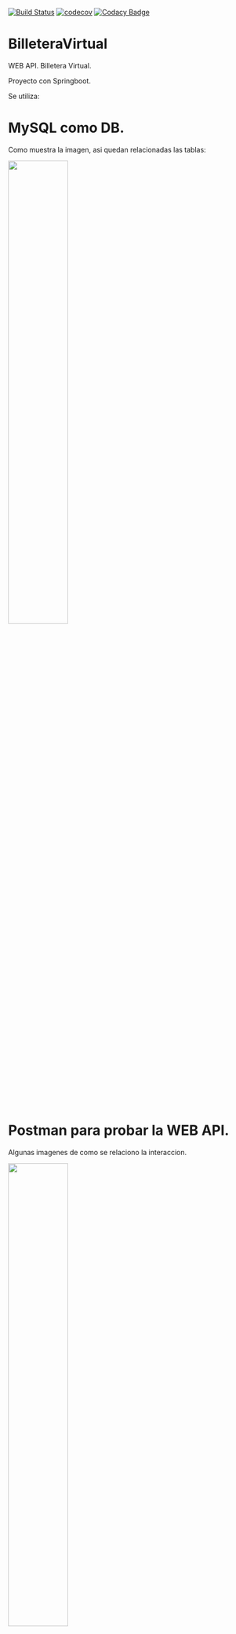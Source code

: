 [![Build Status](https://travis-ci.org/Stephaaniie/BilleteraVirtual.svg?branch=master)](https://travis-ci.org/Stephaaniie/BilleteraVirtual)
[![codecov](https://codecov.io/gh/Stephaaniie/BilleteraVirtual/branch/master/graph/badge.svg)](https://codecov.io/gh/Stephaaniie/BilleteraVirtual)
[![Codacy Badge](https://api.codacy.com/project/badge/Grade/77ead01d-5121-4ec8-9b8a-2b66fb8c6d07)](https://www.codacy.com/manual/Stephaaniie/BilleteraVirtual?utm_source=github.com&amp;utm_medium=referral&amp;utm_content=Stephaaniie/BilleteraVirtual&amp;utm_campaign=Badge_Grade)

# BilleteraVirtual

WEB API. Billetera Virtual.

Proyecto con Springboot.

Se utiliza:
# MySQL como DB. 
Como muestra la imagen, asi quedan relacionadas las tablas:

<div style="width: 100%">
 <img width="49.15%" src="https://github.com/Stephaaniie/BilleteraVirtual/blob/master/billeteravirtual/src/main/resources/img/diagramaDeBaseDato.png"/>
</div>

# Postman para probar la WEB API.
Algunas imagenes de como se relaciono la interaccion.

<div style="width: 100%">
 <img width="49.15%" src="https://github.com/Stephaaniie/BilleteraVirtual/blob/master/billeteravirtual/src/main/resources/img/Postman.png"/>
</div>

# Mailgun para el envio de mails.
Ejemplo de como llegaron las alertas al email autorizado desde Mailgun.

<div style="width: 100%">
 <img width="49.15%" src="https://github.com/Stephaaniie/BilleteraVirtual/blob/master/billeteravirtual/src/main/resources/img/EMAIL.png"/>
</div>

# Heroku
Se deployó con Heroku con Postgre para base de datos.
<a href="https://scbilleteravirtual.herokuapp.com/" target="_blank">API scbilleteravirtual<a>


